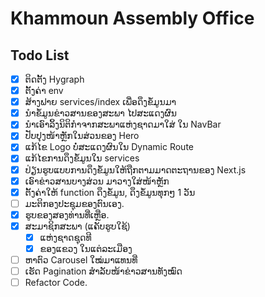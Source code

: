 # Khammoun Assembly Office

## Todo List

- [x] ຕິດຕັ້ງ Hygraph
- [x] ຕັ້ງຄ່າ env
- [x] ສ້າງຟາຍ services/index ເພື່ອດຶງຂໍ້ມູນມາ
- [x] ນຳຂໍ້ມູນຂ່າວສານຂອງສະພາ ໄປສະແດງຜົນ
- [x] ນຳເອົາລິ້ງນິຕິກຳຈາກສະພາແຫ່ງຊາດມາໃສ່ ໃນ NavBar
- [x] ປັບປຸງໜ້າຫຼັກໃນສ່ວນຂອງ Hero
- [x] ແກ້ໄຂ Logo ບໍ່ສະແດງຜົນໃນ Dynamic Route
- [x] ແກ້ໄຂການດຶງຂໍ້ມູນໃນ services
- [x] ປ່ຽນຮູບແບບການດຶງຂໍ້ມູນໃຫ້ຖືກຕາມມາດຕະຖານຂອງ Next.js
- [x] ເອົາຂ່າວສານບາງສ່ວນ ມາວາງໃສ່ໜ້າຫຼັກ
- [x] ຕັ້ງຄ່າໃຫ້ function ດຶງຂໍ້ມູນ, ດຶງຂໍ້ມູນທຸກໆ 1 ວັນ
- [ ] ມະຕິກອງປະຊຸມຂອງຕົນເອງ.
- [x] ຮູບຂອງສອງທ່ານທີ່ເຫຼືອ.
- [x] ສະມາຊິກສະພາ (ແຄັບຮູບໃຊ້)
  - [x] ແຫ່ງຊາດຊຸດທີ
  - [x] ຂອງແຂວງ ໃນແຕ່ລະເມືອງ
- [ ] ຫາຕົວ Carousel ໃໝ່ມາແທນທີ່
- [ ] ເຮັດ Pagination ສຳລັບໜ້າຂ່າວສານທັງໝົດ
- [ ] Refactor Code.
